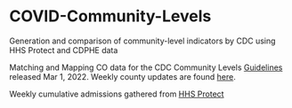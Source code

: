 # COVID-Community-Levels
Generation and comparison of community-level indicators by CDC using HHS Protect and CDPHE data

Matching and Mapping CO data for the CDC Community Levels [Guidelines](https://www.cdc.gov/coronavirus/2019-ncov/science/community-levels.html) released Mar 1, 2022. Weekly county updates are found [here](https://www.cdc.gov/coronavirus/2019-ncov/science/community-levels-county-map.html).

Weekly cumulative admissions gathered from [HHS Protect](https://protect-public.hhs.gov/)


